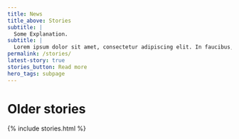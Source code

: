 ```yaml
---
title: News
title_above: Stories
subtitle: |
  Some Explanation.
subtitle: |
  Lorem ipsum dolor sit amet, consectetur adipiscing elit. In faucibus, ipsum vel ullamcorper tincidunt, eros tortor tempus odio, nec tincidunt eros massa vitae enim. Ut efficitur quam et efficitur consectetur. Vestibulum feugiat semper congue. 
permalink: /stories/
latest-story: true
stories_button: Read more
hero_tags: subpage
---
```


# Older stories

{% include stories.html %}
